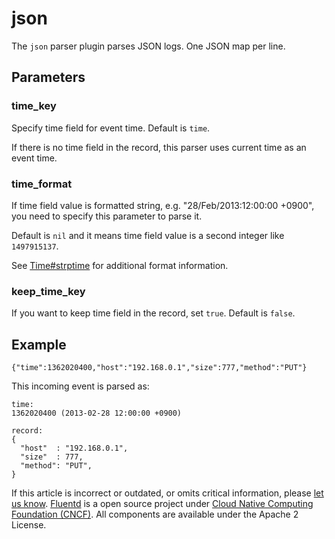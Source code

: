 # json

The `json` parser plugin parses JSON logs. One JSON map per line.

## Parameters

### time\_key

Specify time field for event time. Default is `time`.

If there is no time field in the record, this parser uses current time as an event time.

### time\_format

If time field value is formatted string, e.g. "28/Feb/2013:12:00:00 +0900", you need to specify this parameter to parse it.

Default is `nil` and it means time field value is a second integer like `1497915137`.

See [Time\#strptime](http://ruby-doc.org/stdlib-2.4.1/libdoc/time/rdoc/Time.html#method-c-strptime) for additional format information.

### keep\_time\_key

If you want to keep time field in the record, set `true`. Default is `false`.

## Example

```text
{"time":1362020400,"host":"192.168.0.1","size":777,"method":"PUT"}
```

This incoming event is parsed as:

```text
time:
1362020400 (2013-02-28 12:00:00 +0900)

record:
{
  "host"  : "192.168.0.1",
  "size"  : 777,
  "method": "PUT",
}
```

If this article is incorrect or outdated, or omits critical information, please [let us know](https://github.com/fluent/fluentd-docs-gitbook/issues?state=open). [Fluentd](http://www.fluentd.org/) is a open source project under [Cloud Native Computing Foundation \(CNCF\)](https://cncf.io/). All components are available under the Apache 2 License.

